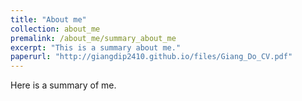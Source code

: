 ```yaml
---
title: "About me"
collection: about_me
premalink: /about_me/summary_about_me
excerpt: "This is a summary about me."
paperurl: "http://giangdip2410.github.io/files/Giang_Do_CV.pdf"
---
```

Here is a summary of me.
